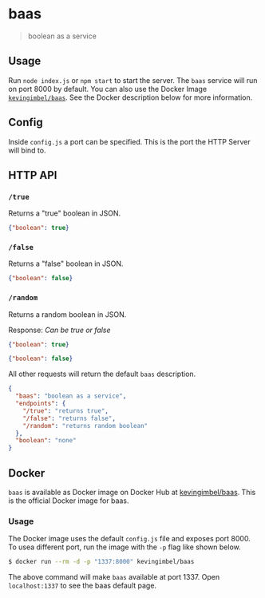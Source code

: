 # baas
> boolean as a service

## Usage

Run `node index.js` or `npm start` to start the server. The `baas` service will
run on port 8000 by default. You can also use the Docker Image
[`kevingimbel/baas`](https://hub.docker.com/r/kevingimbel/baas). See the Docker
description below for more information.

## Config

Inside `config.js` a port can be specified. This is the port the HTTP Server will bind to.

## HTTP API

### `/true`

Returns a "true" boolean in JSON.

```json
{"boolean": true}
```

### `/false`

Returns a "false" boolean in JSON.

```json
{"boolean": false}
```

### `/random`

Returns a random boolean in JSON.

Response:
_Can be true or false_

```json
{"boolean": true}
```

```json
{"boolean": false}
```

All other requests will return the default `baas` description.

```json
{
  "baas": "boolean as a service",
  "endpoints": {
    "/true": "returns true",
    "/false": "returns false",
    "/random": "returns random boolean"
  },
  "boolean": "none"
}
```

## Docker 

`baas` is available as Docker image on Docker Hub at
[kevingimbel/baas](https://hub.docker.com/r/kevingimbel/baas). This is the
official Docker image for baas. 

### Usage

The Docker image uses the default `config.js` file and exposes port 8000. To
usea different port, run the image with the `-p` flag like shown below.

```sh
$ docker run --rm -d -p "1337:8000" kevingimbel/baas
```

The above command will make `baas` available at port 1337. Open `localhost:1337`
to see the baas default page.

